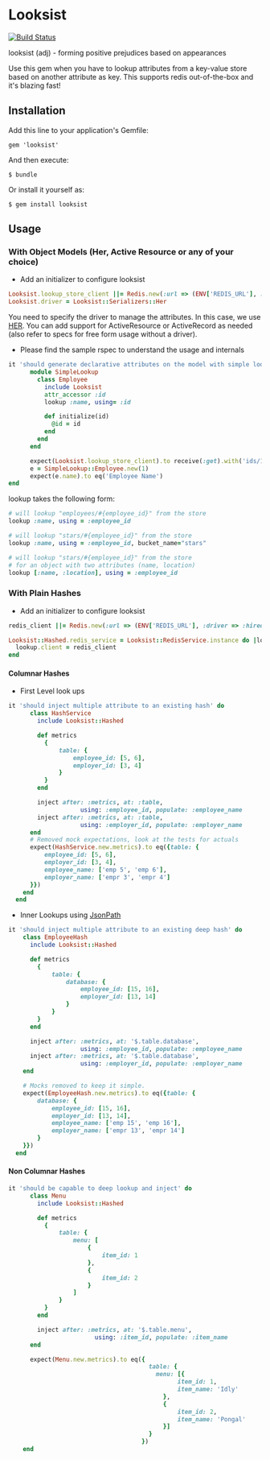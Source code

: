 # Looksist

[![Build Status](https://travis-ci.org/jpsimonroy/herdis.png?branch=master)](https://travis-ci.org/jpsimonroy/herdis)

looksist (adj) - forming positive prejudices based on appearances

Use this gem when you have to lookup attributes from a key-value store based on another attribute as key. This supports redis out-of-the-box and it's blazing fast!

## Installation

Add this line to your application's Gemfile:

    gem 'looksist'

And then execute:

    $ bundle

Or install it yourself as:

    $ gem install looksist

## Usage

### With Object Models (Her, Active Resource or any of your choice)

* Add an initializer to configure looksist

``` ruby
Looksist.lookup_store_client ||= Redis.new(:url => (ENV['REDIS_URL'], :driver => :hiredis)
Looksist.driver = Looksist::Serializers::Her
```
You need to specify the driver to manage the attributes. In this case, we use [HER](https://github.com/remiprev/her). You can add support for ActiveResource or ActiveRecord as needed (also refer to specs for free form usage without a driver).

* Please find the sample rspec to understand the usage and internals

``` ruby
it 'should generate declarative attributes on the model with simple lookup value' do
      module SimpleLookup
        class Employee
          include Looksist
          attr_accessor :id
          lookup :name, using= :id

          def initialize(id)
            @id = id
          end
        end
      end

      expect(Looksist.lookup_store_client).to receive(:get).with('ids/1').and_return('Employee Name')
      e = SimpleLookup::Employee.new(1)
      expect(e.name).to eq('Employee Name')
end
```
lookup takes the following form:

``` ruby
# will lookup "employees/#{employee_id}" from the store
lookup :name, using = :employee_id  

# will lookup "stars/#{employee_id}" from the store
lookup :name, using = :employee_id, bucket_name="stars" 

# will lookup "stars/#{employee_id}" from the store 
# for an object with two attributes (name, location)
lookup [:name, :location], using = :employee_id 

```

### With Plain Hashes

* Add an initializer to configure looksist

```ruby
redis_client ||= Redis.new(:url => (ENV['REDIS_URL'], :driver => :hiredis)

Looksist::Hashed.redis_service = Looksist::RedisService.instance do |lookup|
  lookup.client = redis_client
end

```

#### Columnar Hashes

* First Level look ups

```ruby
it 'should inject multiple attribute to an existing hash' do
      class HashService
        include Looksist::Hashed

        def metrics
          {
              table: {
                  employee_id: [5, 6],
                  employer_id: [3, 4]
              }
          }
        end

        inject after: :metrics, at: :table, 
                    using: :employee_id, populate: :employee_name
        inject after: :metrics, at: :table, 
                    using: :employer_id, populate: :employer_name
      end
      # Removed mock expectations, look at the tests for actuals
      expect(HashService.new.metrics).to eq({table: {
          employee_id: [5, 6],
          employer_id: [3, 4],
          employee_name: ['emp 5', 'emp 6'],
          employer_name: ['empr 3', 'empr 4']
      }})
    end
  end

```
* Inner Lookups using [JsonPath](https://github.com/joshbuddy/jsonpath)

```ruby
it 'should inject multiple attribute to an existing deep hash' do
    class EmployeeHash
      include Looksist::Hashed

      def metrics
        {
            table: {
                database: {
                    employee_id: [15, 16],
                    employer_id: [13, 14]
                }
            }
        }
      end

      inject after: :metrics, at: '$.table.database', 
                    using: :employee_id, populate: :employee_name
      inject after: :metrics, at: '$.table.database', 
                    using: :employer_id, populate: :employer_name
    end

    # Mocks removed to keep it simple.
    expect(EmployeeHash.new.metrics).to eq({table: {
        database: {
            employee_id: [15, 16],
            employer_id: [13, 14],
            employee_name: ['emp 15', 'emp 16'],
            employer_name: ['empr 13', 'empr 14']
        }
    }})
  end
```
#### Non Columnar Hashes

```ruby
it 'should be capable to deep lookup and inject' do
      class Menu
        include Looksist::Hashed

        def metrics
          {
              table: {
                  menu: [
                      {
                          item_id: 1
                      },
                      {
                          item_id: 2
                      }
                  ]
              }
          }
        end

        inject after: :metrics, at: '$.table.menu', 
                        using: :item_id, populate: :item_name
      end

      expect(Menu.new.metrics).to eq({
                                       table: {
                                         menu: [{
                                               item_id: 1,
                                               item_name: 'Idly'
                                           },
                                           {
                                               item_id: 2,
                                               item_name: 'Pongal'
                                           }]
                                       }
                                     })
    end
```

